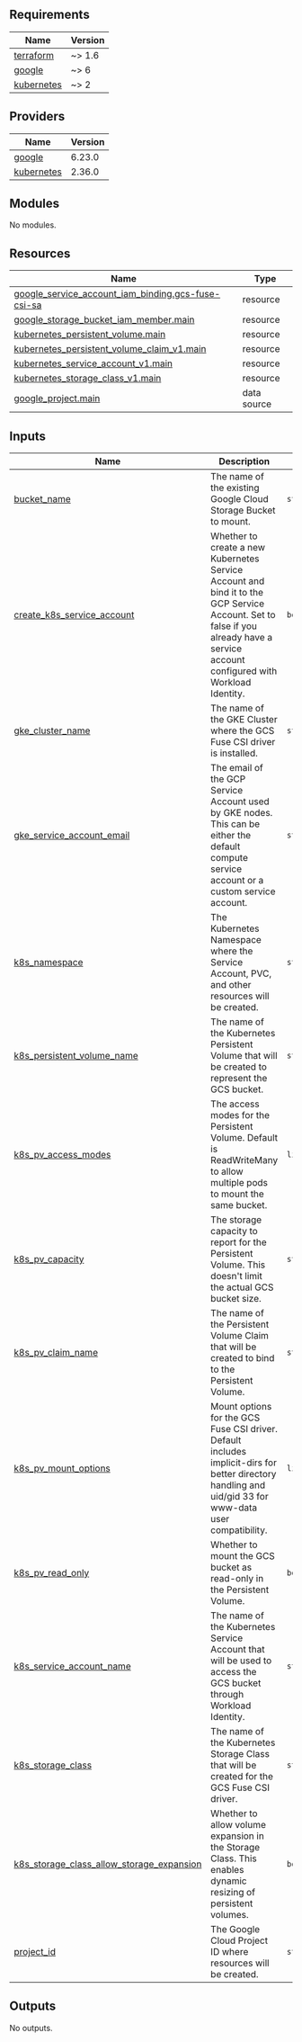 ## Requirements

| Name | Version |
|------|---------|
| <a name="requirement_terraform"></a> [terraform](#requirement\_terraform) | ~> 1.6 |
| <a name="requirement_google"></a> [google](#requirement\_google) | ~> 6 |
| <a name="requirement_kubernetes"></a> [kubernetes](#requirement\_kubernetes) | ~> 2 |

## Providers

| Name | Version |
|------|---------|
| <a name="provider_google"></a> [google](#provider\_google) | 6.23.0 |
| <a name="provider_kubernetes"></a> [kubernetes](#provider\_kubernetes) | 2.36.0 |

## Modules

No modules.

## Resources

| Name | Type |
|------|------|
| [google_service_account_iam_binding.gcs-fuse-csi-sa](https://registry.terraform.io/providers/hashicorp/google/latest/docs/resources/service_account_iam_binding) | resource |
| [google_storage_bucket_iam_member.main](https://registry.terraform.io/providers/hashicorp/google/latest/docs/resources/storage_bucket_iam_member) | resource |
| [kubernetes_persistent_volume.main](https://registry.terraform.io/providers/hashicorp/kubernetes/latest/docs/resources/persistent_volume) | resource |
| [kubernetes_persistent_volume_claim_v1.main](https://registry.terraform.io/providers/hashicorp/kubernetes/latest/docs/resources/persistent_volume_claim_v1) | resource |
| [kubernetes_service_account_v1.main](https://registry.terraform.io/providers/hashicorp/kubernetes/latest/docs/resources/service_account_v1) | resource |
| [kubernetes_storage_class_v1.main](https://registry.terraform.io/providers/hashicorp/kubernetes/latest/docs/resources/storage_class_v1) | resource |
| [google_project.main](https://registry.terraform.io/providers/hashicorp/google/latest/docs/data-sources/project) | data source |

## Inputs

| Name | Description | Type | Default | Required |
|------|-------------|------|---------|:--------:|
| <a name="input_bucket_name"></a> [bucket\_name](#input\_bucket\_name) | The name of the existing Google Cloud Storage Bucket to mount. | `string` | n/a | yes |
| <a name="input_create_k8s_service_account"></a> [create\_k8s\_service\_account](#input\_create\_k8s\_service\_account) | Whether to create a new Kubernetes Service Account and bind it to the GCP Service Account. Set to false if you already have a service account configured with Workload Identity. | `bool` | `true` | no |
| <a name="input_gke_cluster_name"></a> [gke\_cluster\_name](#input\_gke\_cluster\_name) | The name of the GKE Cluster where the GCS Fuse CSI driver is installed. | `string` | n/a | yes |
| <a name="input_gke_service_account_email"></a> [gke\_service\_account\_email](#input\_gke\_service\_account\_email) | The email of the GCP Service Account used by GKE nodes. This can be either the default compute service account or a custom service account. | `string` | n/a | yes |
| <a name="input_k8s_namespace"></a> [k8s\_namespace](#input\_k8s\_namespace) | The Kubernetes Namespace where the Service Account, PVC, and other resources will be created. | `string` | n/a | yes |
| <a name="input_k8s_persistent_volume_name"></a> [k8s\_persistent\_volume\_name](#input\_k8s\_persistent\_volume\_name) | The name of the Kubernetes Persistent Volume that will be created to represent the GCS bucket. | `string` | n/a | yes |
| <a name="input_k8s_pv_access_modes"></a> [k8s\_pv\_access\_modes](#input\_k8s\_pv\_access\_modes) | The access modes for the Persistent Volume. Default is ReadWriteMany to allow multiple pods to mount the same bucket. | `list(string)` | <pre>[<br>  "ReadWriteMany"<br>]</pre> | no |
| <a name="input_k8s_pv_capacity"></a> [k8s\_pv\_capacity](#input\_k8s\_pv\_capacity) | The storage capacity to report for the Persistent Volume. This doesn't limit the actual GCS bucket size. | `string` | `"100Gi"` | no |
| <a name="input_k8s_pv_claim_name"></a> [k8s\_pv\_claim\_name](#input\_k8s\_pv\_claim\_name) | The name of the Persistent Volume Claim that will be created to bind to the Persistent Volume. | `string` | n/a | yes |
| <a name="input_k8s_pv_mount_options"></a> [k8s\_pv\_mount\_options](#input\_k8s\_pv\_mount\_options) | Mount options for the GCS Fuse CSI driver. Default includes implicit-dirs for better directory handling and uid/gid 33 for www-data user compatibility. | `list(string)` | <pre>[<br>  "implicit-dirs"<br>]</pre> | no |
| <a name="input_k8s_pv_read_only"></a> [k8s\_pv\_read\_only](#input\_k8s\_pv\_read\_only) | Whether to mount the GCS bucket as read-only in the Persistent Volume. | `bool` | `false` | no |
| <a name="input_k8s_service_account_name"></a> [k8s\_service\_account\_name](#input\_k8s\_service\_account\_name) | The name of the Kubernetes Service Account that will be used to access the GCS bucket through Workload Identity. | `string` | n/a | yes |
| <a name="input_k8s_storage_class"></a> [k8s\_storage\_class](#input\_k8s\_storage\_class) | The name of the Kubernetes Storage Class that will be created for the GCS Fuse CSI driver. | `string` | n/a | yes |
| <a name="input_k8s_storage_class_allow_storage_expansion"></a> [k8s\_storage\_class\_allow\_storage\_expansion](#input\_k8s\_storage\_class\_allow\_storage\_expansion) | Whether to allow volume expansion in the Storage Class. This enables dynamic resizing of persistent volumes. | `bool` | `true` | no |
| <a name="input_project_id"></a> [project\_id](#input\_project\_id) | The Google Cloud Project ID where resources will be created. | `string` | n/a | yes |

## Outputs

No outputs.
